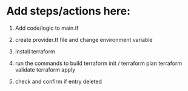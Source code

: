# Add steps/actions here:

1. Add code/logic to main.tf

2. create provider.tf file and change environment variable 

3. install terraform

4. run the commands to build 
terraform init /
terraform plan 
terraform validate 
 terraform apply

5. check and confirm if entry deleted 